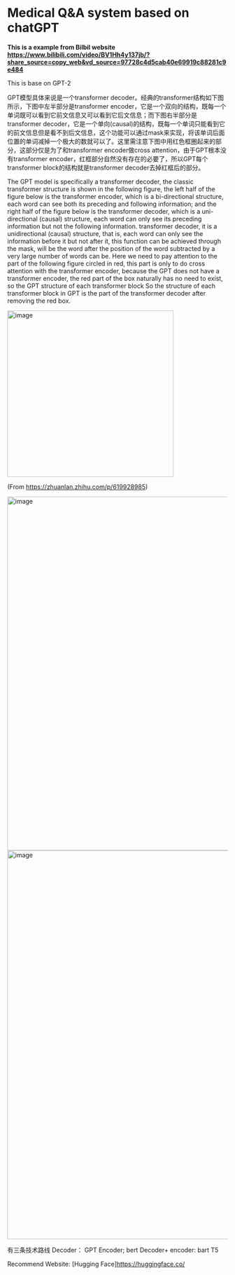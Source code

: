 # Medical Q&A system based on chatGPT

**This is a example from Bilbil website  <https://www.bilibili.com/video/BV1Hh4y137jb/?share_source=copy_web&vd_source=97728c4d5cab40e69919c88281c9e484>**

This is base on GPT-2 

GPT模型具体来说是一个transformer decoder。经典的transformer结构如下图所示，下图中左半部分是transformer encoder，它是一个双向的结构，既每一个单词既可以看到它前文信息又可以看到它后文信息；而下图右半部分是transformer decoder，它是一个单向(causal)的结构，既每一个单词只能看到它的前文信息但是看不到后文信息，这个功能可以通过mask来实现，将该单词后面位置的单词减掉一个极大的数就可以了。这里需注意下图中用红色框圈起来的部分，这部分仅是为了和transformer encoder做cross attention，由于GPT根本没有transformer encoder，红框部分自然没有存在的必要了，所以GPT每个transformer block的结构就是transformer decoder去掉红框后的部分。

The GPT model is specifically a transformer decoder, the classic transformer structure is shown in the following figure, the left half of the figure below is the transformer encoder, which is a bi-directional structure, each word can see both its preceding and following information; and the right half of the figure below is the transformer decoder, which is a uni-directional (causal) structure, each word can only see its preceding information but not the following information. transformer decoder, it is a unidirectional (causal) structure, that is, each word can only see the information before it but not after it, this function can be achieved through the mask, will be the word after the position of the word subtracted by a very large number of words can be. Here we need to pay attention to the part of the following figure circled in red, this part is only to do cross attention with the transformer encoder, because the GPT does not have a transformer encoder, the red part of the box naturally has no need to exist, so the GPT structure of each transformer block So the structure of each transformer block in GPT is the part of the transformer decoder after removing the red box.

<img width="380" alt="image" src="https://github.com/xinhaoyan/LLM/assets/111496997/7c1c69e4-1c72-4423-9fa6-226c8fe785da"> 

(From <https://zhuanlan.zhihu.com/p/619928985>)

<img width="808" alt="image" src="https://github.com/xinhaoyan/LLM/assets/111496997/7cfb9803-08c4-4bc3-b439-fbfd1ca28779">

<img width="888" alt="image" src="https://github.com/xinhaoyan/LLM/assets/111496997/c9fdc585-7c6d-47ff-9832-ceb891787b39">

有三条技术路线
Decoder： GPT
Encoder; bert
Decoder+ encoder: bart T5

Recommend Website: [Hugging Face]<https://huggingface.co/>


